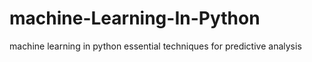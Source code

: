 # machine-Learning-In-Python
machine learning in python essential techniques for predictive analysis
